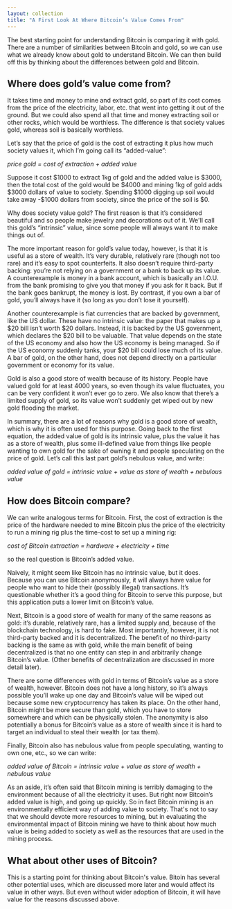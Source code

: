 ```yaml
---
layout: collection
title: "A First Look At Where Bitcoin’s Value Comes From"
---
```


<p>The best starting point for understanding Bitcoin is comparing it with gold. There are a number of similarities between Bitcoin and gold, so we can use what we already know about gold to understand Bitcoin. We can then build off this by thinking about the differences between gold and Bitcoin.</p>

<h2>Where does gold’s value come from?</h2>

<p>It takes time and money to mine and extract gold, so part of its cost comes from the price of the electricity, labor, etc. that went into getting it out of the ground. But we could also spend all that time and money extracting soil or other rocks, which would be worthless. The difference is that society values gold, whereas soil is basically worthless.</p>

<p>Let’s say that the price of gold is the cost of extracting it plus how much society values it, which I’m going call its “added-value”:</p>

<p><i>price gold = cost of extraction + added value</i></p>

<p>Suppose it cost $1000 to extract 1kg of gold and the added value is $3000, then the total cost of the gold would be $4000 and mining 1kg of gold adds $3000 dollars of value to society. Spending $1000 digging up soil would take away -$1000 dollars from society, since the price of the soil is $0.</p>

<p>Why does society value gold? The first reason is that it’s considered beautiful and so people make jewelry and decorations out of it. We'll call this gold’s “intrinsic” value, since some people will always want it to make things out of.</p>

<p>The more important reason for gold’s value today, however, is that it is useful as a store of wealth. It’s very durable, relatively rare (though not too rare) and it’s easy to spot counterfeits. It also doesn’t require third-party backing: you’re not relying on a government or a bank to back up its value. A counterexample is money in a bank account, which is basically an I.O.U. from the bank promising to give you that money if you ask for it back. But if the bank goes bankrupt, the money is lost. By contrast, if you own a bar of gold, you’ll always have it (so long as you don’t lose it yourself).</p>

<p>Another counterexample is fiat currencies that are backed by government, like the US dollar. These have no intrinsic value: the paper that makes up a $20 bill isn’t worth $20 dollars. Instead, it is backed by the US government, which declares the $20 bill to be valuable. That value depends on the state of the US economy and also how the US economy is being managed. So if the US economy suddenly tanks, your $20 bill could lose much of its value. A bar of gold, on the other hand, does not depend directly on a particular government or economy for its value.</p>

<p>Gold is also a good store of wealth because of its history. People have valued gold for at least 4000 years, so even though its value fluctuates, you can be very confident it won’t ever go to zero. We also know that there’s a limited supply of gold, so its value won’t suddenly get wiped out by new gold flooding the market.</p>

<p>In summary, there are a lot of reasons why gold is a good store of wealth, which is why it is often used for this purpose. Going back to the first equation, the added value of gold is its intrinsic value, plus the value it has as a store of wealth, plus some ill-defined value from things like people wanting to own gold for the sake of owning it and people speculating on the price of gold. Let’s call this last part gold’s nebulous value, and write:</p>

<p><i>added value of gold = intrinsic value + value as store of wealth + nebulous value</i></p>

<h2>How does Bitcoin compare?</h2>

<p>We can write analogous terms for Bitcoin. First, the cost of extraction is the price of the hardware needed to mine Bitcoin plus the price of the electricity to run a mining rig plus the time-cost to set up a mining rig:</p>

<p><i>cost of Bitcoin extraction = hardware + electricity + time</i></p>

<p>so the real question is Bitcoin’s added value.</p>

<p>Naively, it might seem like Bitcoin has no intrinsic value, but it does. Because you can use Bitcoin anonymously, it will always have value for people who want to hide their (possibly illegal) transactions. It’s questionable whether it’s a good thing for Bitcoin to serve this purpose, but this application puts a lower limit on Bitcoin’s value.</p>

<p>Next, Bitcoin is a good store of wealth for many of the same reasons as gold: it’s durable, relatively rare, has a limited supply and, because of the blockchain technology, is hard to fake. Most importantly, however, it is not third-party backed and it is decentralized. The benefit of no third-party backing is the same as with gold, while the main benefit of being decentralized is that no one entity can step in and arbitrarily change Bitcoin’s value. (Other benefits of decentralization are discussed in more detail later).</p>

<p>There are some differences with gold in terms of Bitcoin’s value as a store of wealth, however. Bitcoin does not have a long history, so it’s always possible you’ll wake up one day and Bitcoin’s value will be wiped out because some new cryptocurrency has taken its place. On the other hand, Bitcoin might be more secure than gold, which you have to store somewhere and which can be physically stolen. The anonymity is also potentially a bonus for Bitcoin’s value as a store of wealth since it is hard to target an individual to steal their wealth (or tax them).</p>

<p>Finally, Bitcoin also has nebulous value from people speculating, wanting to own one, etc., so we can write:</p>

<p><i>added value of Bitcoin = intrinsic value + value as store of wealth + nebulous value</i></p>

<p>As an aside, it’s often said that Bitcoin mining is terribly damaging to the environment because of all the electricity it uses. But right now Bitcoin’s added value is high, and going up quickly. So in fact Bitcoin mining is an environmentally efficient way of adding value to society. That's not to say that we should devote more resources to mining, but in evaluating the environmental impact of Bitcoin mining we have to think about how much value is being added to society as well as the resources that are used in the mining process.</p>


<h2>What about other uses of Bitcoin?</h2>

<p>This is a starting point for thinking about Bitcoin's value. Bitoin has several other potential uses, which are discussed more later and would affect its value in other ways. But even without wider adoption of Bitcoin, it will have value for the reasons discussed above.</p>















